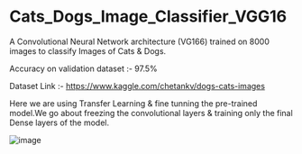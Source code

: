 # Cats_Dogs_Image_Classifier_VGG16
A Convolutional Neural Network architecture (VG166) trained on 8000 images to classify Images of Cats &amp; Dogs.

Accuracy on validation dataset :- 97.5%

Dataset Link :- https://www.kaggle.com/chetankv/dogs-cats-images

Here we are using Transfer Learning & fine tunning the pre-trained model.We go about freezing the convolutional layers & training only the final Dense layers of the model.

![image](https://user-images.githubusercontent.com/63066870/120066549-bd62e580-c094-11eb-87bd-200d2b46e665.png)
